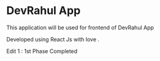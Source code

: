 # DevRahul App
This application will be used for frontend of DevRahul App

Developed using React Js with love .

Edit 1 : 1st Phase Completed